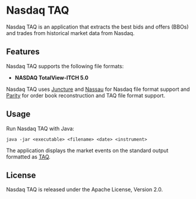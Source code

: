 Nasdaq TAQ
==========

Nasdaq TAQ is an application that extracts the best bids and offers (BBOs) and
trades from historical market data from Nasdaq.


Features
--------

Nasdaq TAQ supports the following file formats:

- **NASDAQ TotalView-ITCH 5.0**

Nasdaq TAQ uses [Juncture][] and [Nassau][] for Nasdaq file format support and
[Parity][] for order book reconstruction and TAQ file format support.

  [Juncture]: https://github.com/paritytrading/juncture
  [Nassau]:   https://github.com/paritytrading/nassau
  [Parity]:   https://github.com/paritytrading/parity


Usage
-----

Run Nasdaq TAQ with Java:

    java -jar <executable> <filename> <date> <instrument>

The application displays the market events on the standard output formatted as
[TAQ][].

  [TAQ]: https://github.com/paritytrading/parity/blob/master/parity-file/doc/TAQ.md


License
-------

Nasdaq TAQ is released under the Apache License, Version 2.0.
